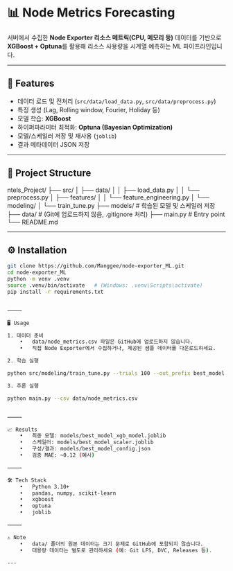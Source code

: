 # 📊 Node Metrics Forecasting

서버에서 수집한 **Node Exporter 리소스 메트릭(CPU, 메모리 등)** 데이터를 기반으로  
**XGBoost + Optuna**를 활용해 리소스 사용량을 시계열 예측하는 ML 파이프라인입니다.

---

## 🚀 Features
- 데이터 로드 및 전처리 (`src/data/load_data.py`, `src/data/preprocess.py`)
- 특징 생성 (Lag, Rolling window, Fourier, Holiday 등)
- 모델 학습: **XGBoost**
- 하이퍼파라미터 최적화: **Optuna (Bayesian Optimization)**
- 모델/스케일러 저장 및 재사용 (`joblib`)
- 결과 메타데이터 JSON 저장

---

## 📂 Project Structure

ntels_Project/
├── src/
│   ├── data/
│   │   ├── load_data.py
│   │   └── preprocess.py
│   ├── features/
│   │   └── feature_engineering.py
│   └── modeling/
│       └── train_tune.py
├── models/              # 학습된 모델 및 스케일러 저장
├── data/                # (Git에 업로드하지 않음, .gitignore 처리)
├── main.py              # Entry point
└── README.md

---

## ⚙️ Installation
```bash
git clone https://github.com/Manggee/node-exporter_ML.git
cd node-exporter_ML
python -m venv .venv
source .venv/bin/activate   # (Windows: .venv\Scripts\activate)
pip install -r requirements.txt


⸻

🖥️ Usage

1. 데이터 준비
	•	data/node_metrics.csv 파일은 GitHub에 업로드하지 않습니다.
	•	직접 Node Exporter에서 수집하거나, 제공된 샘플 데이터를 다운로드하세요.

2. 학습 실행

python src/modeling/train_tune.py --trials 100 --out_prefix best_model

3. 추론 실행

python main.py --csv data/node_metrics.csv


⸻

📈 Results
	•	최종 모델: models/best_model_xgb_model.joblib
	•	스케일러: models/best_model_scaler.joblib
	•	구성/결과: models/best_model_config.json
	•	검증 MAE: ~0.12 (예시)

⸻

🛠 Tech Stack
	•	Python 3.10+
	•	pandas, numpy, scikit-learn
	•	xgboost
	•	optuna
	•	joblib

⸻

⚠️ Note
	•	data/ 폴더의 원본 데이터는 크기 문제로 GitHub에 포함되지 않습니다.
	•	대용량 데이터는 별도로 관리하세요 (예: Git LFS, DVC, Releases 등).

---
